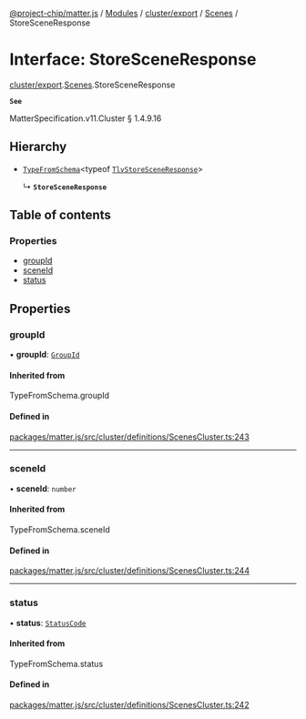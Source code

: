 [@project-chip/matter.js](../README.md) / [Modules](../modules.md) / [cluster/export](../modules/cluster_export.md) / [Scenes](../modules/cluster_export.Scenes.md) / StoreSceneResponse

# Interface: StoreSceneResponse

[cluster/export](../modules/cluster_export.md).[Scenes](../modules/cluster_export.Scenes.md).StoreSceneResponse

**`See`**

MatterSpecification.v11.Cluster § 1.4.9.16

## Hierarchy

- [`TypeFromSchema`](../modules/tlv_export.md#typefromschema)\<typeof [`TlvStoreSceneResponse`](../modules/cluster_export.Scenes.md#tlvstoresceneresponse)\>

  ↳ **`StoreSceneResponse`**

## Table of contents

### Properties

- [groupId](cluster_export.Scenes.StoreSceneResponse.md#groupid)
- [sceneId](cluster_export.Scenes.StoreSceneResponse.md#sceneid)
- [status](cluster_export.Scenes.StoreSceneResponse.md#status)

## Properties

### groupId

• **groupId**: [`GroupId`](../modules/datatype_export.md#groupid)

#### Inherited from

TypeFromSchema.groupId

#### Defined in

[packages/matter.js/src/cluster/definitions/ScenesCluster.ts:243](https://github.com/project-chip/matter.js/blob/0c058ae17fdba4c0b89b8b13c309011d51782299/packages/matter.js/src/cluster/definitions/ScenesCluster.ts#L243)

___

### sceneId

• **sceneId**: `number`

#### Inherited from

TypeFromSchema.sceneId

#### Defined in

[packages/matter.js/src/cluster/definitions/ScenesCluster.ts:244](https://github.com/project-chip/matter.js/blob/0c058ae17fdba4c0b89b8b13c309011d51782299/packages/matter.js/src/cluster/definitions/ScenesCluster.ts#L244)

___

### status

• **status**: [`StatusCode`](../enums/protocol_interaction_export.StatusCode.md)

#### Inherited from

TypeFromSchema.status

#### Defined in

[packages/matter.js/src/cluster/definitions/ScenesCluster.ts:242](https://github.com/project-chip/matter.js/blob/0c058ae17fdba4c0b89b8b13c309011d51782299/packages/matter.js/src/cluster/definitions/ScenesCluster.ts#L242)
